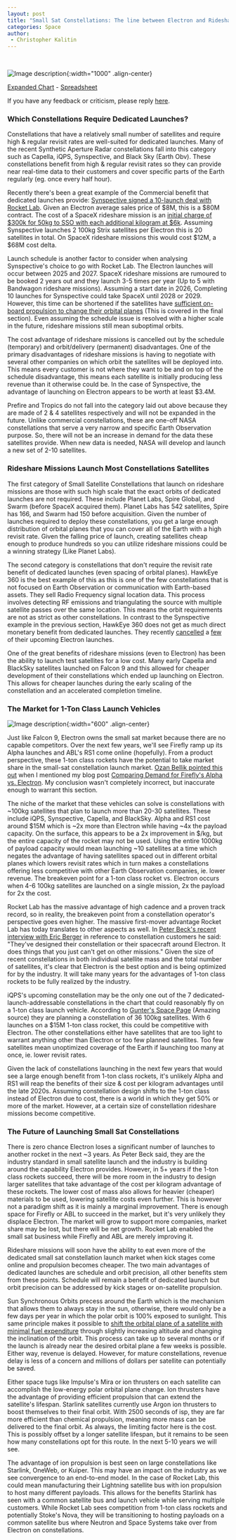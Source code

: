 ```yaml
---
layout: post
title: "Small Sat Constellations: The line between Electron and Rideshare"
categories: Space
author:
 - Christopher Kalitin
---
```

<head>
    <meta property="og:image" content="{{site.url}}/assets/images/small-sat-constellations/Chart.jpg">
</head>

![Image description]({{site.url}}/assets/images/small-sat-constellations/Chart.jpg){:width="1000" .align-center}

<a href="{{site.url}}/assets/images/small-sat-constellations/Chart.jpg">Expanded Chart</a> - <a href="https://docs.google.com/spreadsheets/d/1VOgRbnAsQZdGIPoemRj5ApSLk_jxGanNliWEPnBB3p4/edit?gid=1994210661#gid=1994210661">Spreadsheet</a>

If you have any feedback or criticism, please reply <a href="https://x.com/CKalitin/status/1808950068554211410">here</a>.

### <b>Which Constellations Require Dedicated Launches?</b>

Constellations that have a relatively small number of satellites and require high & regular revisit rates are well-suited for dedicated launches. Many of the recent Synthetic Aperture Radar constellations fall into this category such as Capella, iQPS, Synspective, and Black Sky (Earth Obv). These constellations benefit from high & regular revisit rates so they can provide near real-time data to their customers and cover specific parts of the Earth regularly (eg. once every half hour). 

Recently there's been a great example of the Commercial benefit that dedicated launches provide: <a href="https://synspective.com/press-release/2024/launch-agreement-rocketlab/">Synspective signed a 10-launch deal with Rocket Lab</a>. Given an Electron average sales price of $8M, this is a $80M contract. The cost of a SpaceX rideshare mission is an <a href="https://www.spacex.com/rideshare/">initial charge of $300k for 50kg to SSO with each additional kilogram at $6k</a>. Assuming Synspective launches 2 100kg Strix satellites per Electron this is 20 satellites in total. On SpaceX rideshare missions this would cost $12M, a $68M cost delta. 

Launch schedule is another factor to consider when analysing Synspective's choice to go with Rocket Lab. The Electron launches will occur between 2025 and 2027. SpaceX rideshare missions are rumoured to be booked 2 years out and they launch 3-5 times per year (Up to 5 with Bandwagon rideshare missions). Assuming a start date in 2026, Completing 10 launches for Synspective could take SpaceX until 2028 or 2029. However, this time can be shortened if the satellites have <a href="https://x.com/BellikOzan/status/1808972792391721451">sufficient on-board propulsion to change their orbital planes</a> (This is covered in the final section). Even assuming the schedule issue is resolved with a higher scale in the future, rideshare missions still mean suboptimal orbits.

The cost advantage of rideshare missions is cancelled out by the schedule (temporary) and orbit/delivery (permanent) disadvantages. One of the primary disadvantages of rideshare missions is having to negotiate with several other companies on which orbit the satellites will be deployed into. This means every customer is not where they want to be and on top of the schedule disadvantage, this means each satellite is initially producing less revenue than it otherwise could be. In the case of Synspective, the advantage of launching on Electron appears to be worth at least $3.4M.

Prefire and Tropics do not fall into the category laid out above because they are made of 2 & 4 satellites respectively and will not be expanded in the future. Unlike commercial constellations, these are one-off NASA constellations that serve a very narrow and specific Earth Observation purpose. So, there will not be an increase in demand for the data these satellites provide. When new data is needed, NASA will develop and launch a new set of 2-10 satellites.

### <b>Rideshare Missions Launch Most Constellations Satellites</b>

The first category of Small Satellite Constellations that launch on rideshare missions are those with such high scale that the exact orbits of dedicated launches are not required. These include Planet Labs, Spire Global, and Swarm (before SpaceX acquired them). Planet Labs has 542 satellites, Spire has 166, and Swarm had 150 before acquisition. Given the number of launches required to deploy these constellations, you get a large enough distribution of orbital planes that you can cover all of the Earth with a high revisit rate. Given the falling price of launch, creating satellites cheap enough to produce hundreds so you can utilize rideshare missions could be a winning strategy (Like Planet Labs).

The second category is constellations that don't require the revisit rate benefit of dedicated launches (even spacing of orbital planes). HawkEye 360 is the best example of this as this is one of the few constellations that is not focused on Earth Observation or communication with Earth-based assets. They sell Radio Frequency signal location data. This process involves detecting RF emissions and triangulating the source with multiple satellite passes over the same location. This means the orbit requirements are not as strict as other constellations. In contrast to the Synspective example in the previous section, HawkEye 360 does not get as much direct monetary benefit from dedicated launches. They recently <a href="https://x.com/scotto2050/status/1779568179188277349">cancelled</a> a <a href="https://x.com/scotto2050/status/1805603572966363187">few</a> of their upcoming Electron launches.

One of the great benefits of rideshare missions (even to Electron) has been the ability to launch test satellites for a low cost. Many early Capella and BlackSky satellites launched on Falcon 9 and this allowed for cheaper development of their constellations which ended up launching on Electron. This allows for cheaper launches during the early scaling of the constellation and an accelerated completion timeline.

### <b>The Market for 1-Ton Class Launch Vehicles</b>

![Image description]({{site.url}}/assets/images/small-constellation-charts/Satellite-Count-Vs-Adjusted-Cost-100kg.png){:width="600" .align-center}

Just like Falcon 9, Electron owns the small sat market because there are no capable competitors. Over the next few years, we'll see Firefly ramp up its Alpha launches and ABL's RS1 come online (hopefully). From a product perspective, these 1-ton class rockets have the potential to take market share in the small-sat constellation launch market. <a href="https://x.com/BellikOzan/status/1779936284125052986">Ozan Bellik pointed this out</a> when I mentioned my blog post <a href="https://ckalitin.github.io/technology/2024/02/16/firefly-vs-rocketlab.html">Comparing Demand for Firefly's Alpha vs. Electron</a>. My conclusion wasn't completely incorrect, but inaccurate enough to warrant this section.

The niche of the market that these vehicles can solve is constellations with ~100kg satellites that plan to launch more than 20-30 satellites. These include iQPS, Synspective, Capella, and BlackSky. Alpha and RS1 cost around $15M which is ~2x more than Electron while having ~4x the payload capacity. On the surface, this appears to be a 2x improvement in $/kg, but the entire capacity of the rocket may not be used. Using the entire 1000kg of payload capacity would mean launching ~10 satellites at a time which negates the advantage of having satellites spaced out in different orbital planes which lowers revisit rates which in turn makes a constellations offering less competitive with other Earth Observation companies, ie. lower revenue. The breakeven point for a 1-ton class rocket vs. Electron occurs when 4-6 100kg satellites are launched on a single mission, 2x the payload for 2x the cost. 

Rocket Lab has the massive advantage of high cadence and a proven track record, so in reality, the breakeven point from a constellation operator's perspective goes even higher. The massive first-mover advantage Rocket Lab has today translates to other aspects as well. In <a href="https://arstechnica.com/space/2024/06/sir-peter-beck-unplugged-transporter-can-do-it-for-free-for-all-we-care/">Peter Beck's recent interview with Eric Berger</a> in reference to constellation customers he said: "They've designed their constellation or their spacecraft around Electron. It does things that you just can't get on other missions." Given the size of recent constellations in both individual satellite mass and the total number of satellites, it's clear that Electron is the best option and is being optimized for by the industry. It will take many years for the advantages of 1-ton class rockets to be fully realized by the industry.

iQPS's upcoming constellation may be the only one out of the 7 dedicated-launch-addressable constellations in the chart that could reasonably fly on a 1-ton class launch vehicle. According to <a href="https://space.skyrocket.de/doc_sdat/qps-sar-3.htm">Gunter's Space Page</a> (Amazing source) they are planning a constellation of 36 100kg satellites. With 6 launches on a $15M 1-ton class rocket, this could be competitive with Electron. The other constellations either have satellites that are too light to warrant anything other than Electron or too few planned satellites. Too few satellites mean unoptimized coverage of the Earth if launching too many at once, ie. lower revisit rates.

Given the lack of constellations launching in the next few years that would see a large enough benefit from 1-ton class rockets, it's unlikely Alpha and RS1 will reap the benefits of their size & cost per kilogram advantages until the late 2020s. Assuming constellation design shifts to the 1-ton class instead of Electron due to cost, there is a world in which they get 50% or more of the market. However, at a certain size of constellation rideshare missions become competitive.

### <b>The Future of Launching Small Sat Constellations</b>

There is zero chance Electron loses a significant number of launches to another rocket in the next ~3 years. As Peter Beck said, they are the industry standard in small satellite launch and the industry is building around the capability Electron provides. However, in 5+ years if the 1-ton class rockets succeed, there will be more room in the industry to design larger satellites that take advantage of the cost per kilogram advantage of these rockets. The lower cost of mass also allows for heavier (cheaper) materials to be used, lowering satellite costs even further. This is however not a paradigm shift as it is mainly a marginal improvement. There is enough space for Firefly or ABL to succeed in the market, but it's very unlikely they displace Electron. The market will grow to support more companies, market share may be lost, but there will be net growth. Rocket Lab enabled the small sat business while Firefly and ABL are merely improving it.

Rideshare missions will soon have the ability to eat even more of the dedicated small sat constellation launch market when kick stages come online and propulsion becomes cheaper. The two main advantages of dedicated launches are schedule and orbit precision, all other benefits stem from these points. Schedule will remain a benefit of dedicated launch but orbit precision can be addressed by kick stages or on-satellite propulsion. 

Sun Synchronous Orbits precess around the Earth which is the mechanism that allows them to always stay in the sun, otherwise, there would only be a few days per year in which the polar orbit is 100% exposed to sunlight. This same principle makes it possible to <a href="https://x.com/BellikOzan/status/1779653260653326495">shift the orbital plane of a satellite with minimal fuel expenditure</a> through slightly increasing altitude and changing the inclination of the orbit. This process can take up to several months or if the launch is already near the desired orbital plane a few weeks is possible. Either way, revenue is delayed. However, for mature constellations, revenue delay is less of a concern and millions of dollars per satellite can potentially be saved. 

Either space tugs like Impulse's Mira or ion thrusters on each satellite can accomplish the low-energy polar orbital plane change. Ion thrusters have the advantage of providing efficient propulsion that can extend the satellite's lifespan. Starlink satellites currently use Argon ion thrusters to boost themselves to their final orbit. With 2500 seconds of isp, they are far more efficient than chemical propulsion, meaning more mass can be delivered to the final orbit. As always, the limiting factor here is the cost. This is possibly offset by a longer satellite lifespan, but it remains to be seen how many constellations opt for this route. In the next 5-10 years we will see.

The advantage of ion propulsion is best seen on large constellations like Starlink, OneWeb, or Kuiper. This may have an impact on the industry as we see convergence to an end-to-end model. In the case of Rocket Lab, this could mean manufacturing their Lightning satellite bus with ion propulsion to host many different payloads. This allows for the benefits Starlink has seen with a common satellite bus and launch vehicle while serving multiple customers. While Rocket Lab sees competition from 1-ton class rockets and potentially Stoke's Nova, they will be transitioning to hosting payloads on a common satellite bus where Neutron and Space Systems take over from Electron on constellations.